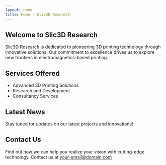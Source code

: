 ```yaml
---
layout: none
title: Home - Slic3D Research
---
```



## Welcome to Slic3D Research

Slic3D Research is dedicated to pioneering 3D printing technology through innovative solutions. Our commitment to excellence drives us to explore new frontiers in electromagnetics-based printing.

## Services Offered

* Advanced 3D Printing Solutions
* Research and Development
* Consultancy Services

## Latest News

Stay tuned for updates on our latest projects and innovations!

## Contact Us

Find out how we can help you realize your vision with cutting-edge technology. Contact us at [your-email@domain.com](mailto:your-email@domain.com)
